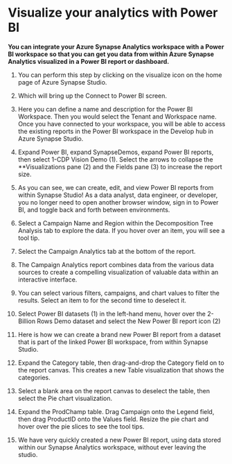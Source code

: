 # Visualize your analytics with Power BI

**You can integrate your Azure Synapse Analytics workspace with a Power BI workspace so that you can get you data from within Azure Synapse Analytics visualized in a Power BI report or dashboard.**

1. You can perform this step by clicking on the visualize icon on the home page of Azure Synapse Studio.

2. Which will bring up the Connect to Power BI screen.

3. Here you can define a name and description for the Power BI Workspace. Then you would select the Tenant and Workspace name. Once you have connected to your workspace, you will be able to access the existing reports in the Power BI workspace in the Develop hub in Azure Synapse Studio.

4. Expand Power BI, expand SynapseDemos, expand Power BI reports, then select 1-CDP Vision Demo (1). Select the arrows to collapse the **Visualizations pane (2) and the Fields pane (3) to increase the report size.

5. As you can see, we can create, edit, and view Power BI reports from within Synapse Studio! As a data analyst, data engineer, or developer, you no longer need to open another browser window, sign in to Power BI, and toggle back and forth between environments.

6. Select a Campaign Name and Region within the Decomposition Tree Analysis tab to explore the data. If you hover over an item, you will see a tool tip.

7. Select the Campaign Analytics tab at the bottom of the report.

8. The Campaign Analytics report combines data from the various data sources to create a compelling visualization of valuable data within an interactive interface.

9. You can select various filters, campaigns, and chart values to filter the results. Select an item to for the second time to deselect it.

10. Select Power BI datasets (1) in the left-hand menu, hover over the 2-Billion Rows Demo dataset and select the New Power BI report icon (2)

11. Here is how we can create a brand new Power BI report from a dataset that is part of the linked Power BI workspace, from within Synapse Studio.

12. Expand the Category table, then drag-and-drop the Category field on to the report canvas. This creates a new Table visualization that shows the categories.

13. Select a blank area on the report canvas to deselect the table, then select the Pie chart visualization.

14. Expand the ProdChamp table. Drag Campaign onto the Legend field, then drag ProductID onto the Values field. Resize the pie chart and hover over the pie slices to see the tool tips.

15. We have very quickly created a new Power BI report, using data stored within our Synapse Analytics workspace, without ever leaving the studio.